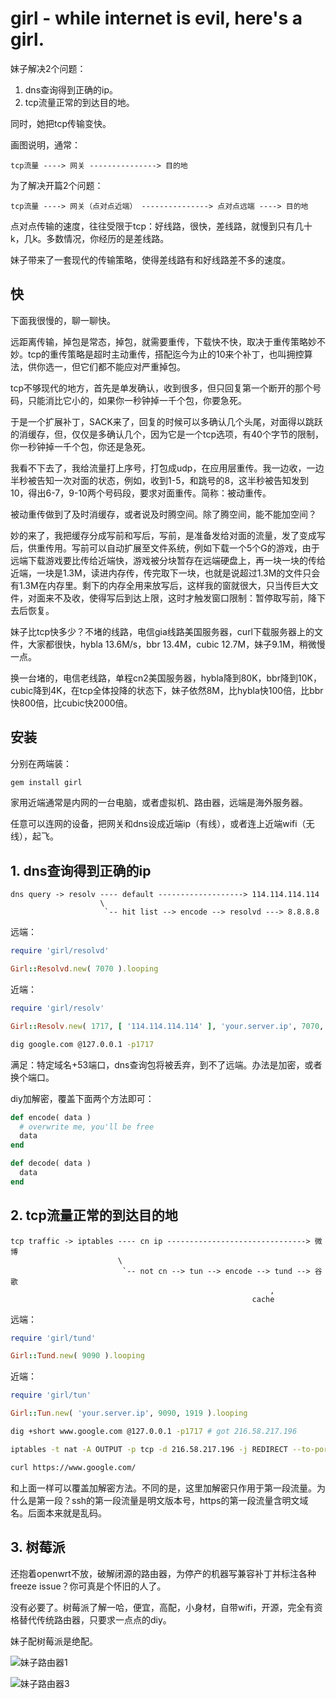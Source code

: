 # girl - while internet is evil, here's a girl.

妹子解决2个问题：

1. dns查询得到正确的ip。
2. tcp流量正常的到达目的地。

同时，她把tcp传输变快。

画图说明，通常：

```
tcp流量 ----> 网关 ---------------> 目的地
```

为了解决开篇2个问题：

```
tcp流量 ----> 网关（点对点近端） ---------------> 点对点远端 ----> 目的地
```

点对点传输的速度，往往受限于tcp：好线路，很快，差线路，就慢到只有几十k，几k。多数情况，你经历的是差线路。

妹子带来了一套现代的传输策略，使得差线路有和好线路差不多的速度。

## 快

下面我很慢的，聊一聊快。

远距离传输，掉包是常态，掉包，就需要重传，下载快不快，取决于重传策略妙不妙。tcp的重传策略是超时主动重传，搭配迄今为止的10来个补丁，也叫拥控算法，供你选一，但它们都不能应对严重掉包。

tcp不够现代的地方，首先是单发确认，收到很多，但只回复第一个断开的那个号码，只能消比它小的，如果你一秒钟掉一千个包，你要急死。

于是一个扩展补丁，SACK来了，回复的时候可以多确认几个头尾，对面得以跳跃的消缓存，但，仅仅是多确认几个，因为它是一个tcp选项，有40个字节的限制，你一秒钟掉一千个包，你还是急死。

我看不下去了，我给流量打上序号，打包成udp，在应用层重传。我一边收，一边半秒被告知一次对面的状态，例如，收到1-5，和跳号的8，这半秒被告知发到10，得出6-7，9-10两个号码段，要求对面重传。简称：被动重传。

被动重传做到了及时消缓存，或者说及时腾空间。除了腾空间，能不能加空间？

妙的来了，我把缓存分成写前和写后，写前，是准备发给对面的流量，发了变成写后，供重传用。写前可以自动扩展至文件系统，例如下载一个5个G的游戏，由于远端下载游戏要比传给近端快，游戏被分块暂存在远端硬盘上，再一块一块的传给近端，一块是1.3M，读进内存传，传完取下一块，也就是说超过1.3M的文件只会有1.3M在内存里。剩下的内存全用来放写后，这样我的窗就很大，只当传巨大文件，对面来不及收，使得写后到达上限，这时才触发窗口限制：暂停取写前，降下去后恢复。

妹子比tcp快多少？不堵的线路，电信gia线路美国服务器，curl下载服务器上的文件，大家都很快，hybla 13.6M/s，bbr 13.4M，cubic 12.7M，妹子9.1M，稍微慢一点。

换一台堵的，电信老线路，单程cn2美国服务器，hybla降到80K，bbr降到10K，cubic降到4K，在tcp全体投降的状态下，妹子依然8M，比hybla快100倍，比bbr快800倍，比cubic快2000倍。

## 安装

分别在两端装：

```bash
gem install girl
```

家用近端通常是内网的一台电脑，或者虚拟机、路由器，远端是海外服务器。

任意可以连网的设备，把网关和dns设成近端ip（有线），或者连上近端wifi（无线），起飞。

## 1. dns查询得到正确的ip

```
dns query -> resolv ---- default -------------------> 114.114.114.114
                    \
                     `-- hit list --> encode --> resolvd ---> 8.8.8.8
```

远端：

```ruby
require 'girl/resolvd'

Girl::Resolvd.new( 7070 ).looping
```

近端：

```ruby
require 'girl/resolv'

Girl::Resolv.new( 1717, [ '114.114.114.114' ], 'your.server.ip', 7070, [ 'google.com' ] ).looping
```

```bash
dig google.com @127.0.0.1 -p1717
```

满足：特定域名+53端口，dns查询包将被丢弃，到不了远端。办法是加密，或者换个端口。

diy加解密，覆盖下面两个方法即可：

```ruby
def encode( data )
  # overwrite me, you'll be free
  data
end

def decode( data )
  data
end
```

## 2. tcp流量正常的到达目的地

```
tcp traffic -> iptables ---- cn ip -------------------------------> 微博
                        \
                         `-- not cn --> tun --> encode --> tund --> 谷歌
                                                          ,
                                                      cache
```

远端：

```ruby
require 'girl/tund'

Girl::Tund.new( 9090 ).looping
```

近端：

```ruby
require 'girl/tun'

Girl::Tun.new( 'your.server.ip', 9090, 1919 ).looping
```

```bash
dig +short www.google.com @127.0.0.1 -p1717 # got 216.58.217.196

iptables -t nat -A OUTPUT -p tcp -d 216.58.217.196 -j REDIRECT --to-ports 1919

curl https://www.google.com/
```

和上面一样可以覆盖加解密方法。不同的是，这里加解密只作用于第一段流量。为什么是第一段？ssh的第一段流量是明文版本号，https的第一段流量含明文域名。后面本来就是乱码。

## 3. 树莓派

还抱着openwrt不放，破解闭源的路由器，为停产的机器写兼容补丁并标注各种freeze issue？你可真是个怀旧的人了。

没有必要了。树莓派了解一哈，便宜，高配，小身材，自带wifi，开源，完全有资格替代传统路由器，只要求一点点的diy。

妹子配树莓派是绝配。

![妹子路由器1](http://89.208.243.143/pic1.jpg)

![妹子路由器3](http://89.208.243.143/pic3.jpg)
